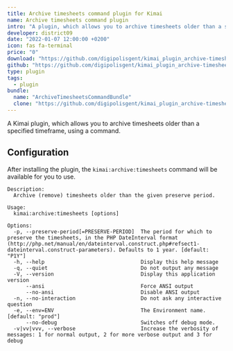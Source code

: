 ```yaml
---
title: Archive timesheets command plugin for Kimai
name: Archive timesheets command plugin
intro: "A plugin, which allows you to archive timesheets older than a specified timeframe, using a command."
developer: district09
date: "2022-01-07 12:00:00 +0200"
icon: fas fa-terminal
price: "0"
download: "https://github.com/digipolisgent/kimai_plugin_archive-timesheets-command/archive/master.zip"
github: "https://github.com/digipolisgent/kimai_plugin_archive-timesheets-command"
type: plugin
tags:
  - plugin
bundle:
  name: "ArchiveTimesheetsCommandBundle"
  clone: "https://github.com/digipolisgent/kimai_plugin_archive-timesheets-command.git"
---
```


A Kimai plugin, which allows you to archive timesheets older than a specified timeframe, using a command.

## Configuration

After installing the plugin, the `kimai:archive:timesheets` command will be 
available for you to use.

```
Description:
  Archive (remove) timesheets older than the given preserve period.

Usage:
  kimai:archive:timesheets [options]

Options:
  -p, --preserve-period[=PRESERVE-PERIOD]  The period for which to preserve the timesheets, in the PHP DateInterval format 
(http://php.net/manual/en/dateinterval.construct.php#refsect1-dateinterval.construct-parameters). Defaults to 1 year. [default: "P1Y"]
  -h, --help                               Display this help message
  -q, --quiet                              Do not output any message
  -V, --version                            Display this application version
      --ansi                               Force ANSI output
      --no-ansi                            Disable ANSI output
  -n, --no-interaction                     Do not ask any interactive question
  -e, --env=ENV                            The Environment name. [default: "prod"]
      --no-debug                           Switches off debug mode.
  -v|vv|vvv, --verbose                     Increase the verbosity of messages: 1 for normal output, 2 for more verbose output and 3 for debug
```

